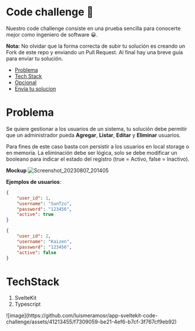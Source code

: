 # Code challenge 🚀

Nuestro code challenge consiste en una prueba sencilla para conocerte mejor como ingeniero de software 😀.

**Nota:** No olvidar que la forma correcta de subir tu solución es creando un Fork de este repo y enviando un Pull Request.
Al final hay una breve guía para envíar tu solución.

-   [Problema](#problema)
-   [Tech Stack](#techstack)
-   [Opcional](#opcional)
-   [Envía tu solucion](#solución)

# Problema
Se quiere gestionar a los usuarios de un sistema, tu solución debe permitir
que un administrador pueda **Agregar**, **Listar**, **Editar** y **Eliminar** usuarios.

Para fines de este caso basta con persistir a los usuarios en local storage o en memoria.
La eliminación debe ser lógica, solo se debe modificar un booleano para indicar el estado
del registro (true = Activo, false = Inactivo).

**Mockup**
![Screenshot_20230807_201405](https://github.com/luismeramosr/app-sveltekit-code-challenge/assets/41213455/66d70290-bec2-4dcc-b981-0e2322402c25)

**Ejemplos de usuarios**: 

```json
{
    "user_id": 1,
    "username": "SunTzu",
    "password": "123456",
    "active": true
}
```

```json
{
    "user_id": 2,
    "username": "Kaizen",
    "password": "123456",
    "active": false
}
```

# TechStack

<ol>
  <li>SvelteKit</li>
  <li>Typescript</li>
</ol>
      ![image](https://github.com/luismeramosr/app-sveltekit-code-challenge/assets/41213455/f7309059-be21-4ef6-b7cf-3f767cf9eb92)



